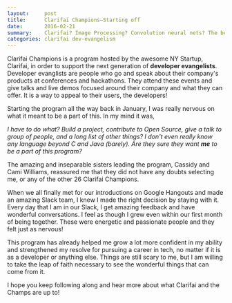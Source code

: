 ```yaml
---
layout:     post
title:      Clarifai Champions—Starting off
date:       2016-02-21
summary:    Clarifai? Image Processing? Convolution neural nets? The best thing that has happened to me yet.
categories: clarifai dev-evangelism
---
```


Clarifai Champions is a program hosted by the awesome NY Startup, Clarifai, in order
to support the next generation of **developer evangelists**. Developer evanglists are people
who go and speak about their company's products at conferences and hackathons.
They attend these events and give talks and live demos focused around their company and
what they can offer. It is a way to appeal to their users, the developers!

Starting the program all the way back in January, I was really nervous on what it
meant to be a part of this. In my mind it was,

_I have to do what? Build a project, contribute to Open Source,
give a talk to group of people,  and a long list of other things? I don't even really know any language
beyond C and Java (barely). Are they sure they want **me** to be a part of this program?_

The amazing and inseparable sisters leading the program, Cassidy and Cami Williams,
reassured me that they did not have any doubts selecting me, or any of the other 26
Clarifai Champions.

When we all finally met for our introductions on Google Hangouts
and made an amazing Slack team, I knew I made the right decision by staying with it.
Every day that I am in our Slack, I get amazing feedback and have wonderful conversations.
I feel as though I grew even within our first month of being together. These were
energetic and passionate people and they felt just as nervous!

This program has already helped me grow a lot more confident in my ability and
strengthened my resolve for pursuing a career in tech, no matter if it is
as a developer or anything else. Things are still scary to me, but I am willing to take
the leap of faith necessary to see the wonderful things that can come from it.

I hope you keep following along and hear more about what Clarifai and the Champs are up to!
